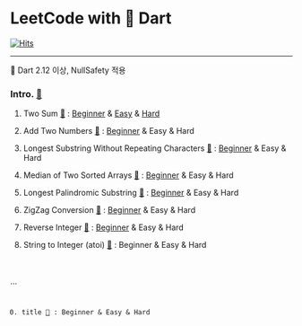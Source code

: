 # LeetCode with 🎯 Dart

[![Hits](https://hits.seeyoufarm.com/api/count/incr/badge.svg?url=https%3A%2F%2Fgithub.com%2Fdoyle-flutter/LeetCodeWithDart&count_bg=%2379C83D&title_bg=%23555555&icon=&icon_color=%23E7E7E7&title=hits&edge_flat=false)](https://hits.seeyoufarm.com)

-----

🎯 Dart 2.12 이상, NullSafety 적용

### Intro. [🔗](https://cafe.naver.com/flutterjames/373) 

1. Two Sum [🔗](https://leetcode.com/problems/two-sum/) : 
[Beginner](https://github.com/doyle-flutter/LeetCodeWithDart/blob/main/01TwoSum/beginner/main.dart)
& [Easy](https://github.com/doyle-flutter/LeetCodeWithDart/blob/main/01TwoSum/easy/main.dart) 
& [Hard](https://github.com/doyle-flutter/LeetCodeWithDart/blob/main/01TwoSum/hard/main.dart)

2. Add Two Numbers [🔗](https://leetcode.com/problems/add-two-numbers/) : 
[Beginner](https://github.com/doyle-flutter/LeetCodeWithDart/blob/main/02AddTwoNumbers/beginner/main.dart)
& Easy 
& Hard

3. Longest Substring Without Repeating Characters [🔗](https://leetcode.com/problems/longest-substring-without-repeating-characters/) : 
[Beginner](https://github.com/doyle-flutter/LeetCodeWithDart/blob/main/03LongestSubstringWithoutRepeatingCharacters/beginner/main.dart)
& Easy
& Hard

4. Median of Two Sorted Arrays [🔗](https://leetcode.com/problems/median-of-two-sorted-arrays/) : 
[Beginner](https://github.com/doyle-flutter/LeetCodeWithDart/blob/main/04MedianofTwoSortedArrays/beginner/main.dart)
& Easy
& Hard

5. Longest Palindromic Substring [🔗](https://leetcode.com/problems/longest-palindromic-substring/) : 
[Beginner](https://github.com/doyle-flutter/LeetCodeWithDart/blob/main/05LongestPalindromicSubstring/beginner/main.dart)
& Easy
& Hard

6. ZigZag Conversion [🔗](https://leetcode.com/problems/zigzag-conversion/) : 
[Beginner](https://github.com/doyle-flutter/LeetCodeWithDart/blob/main/06ZigZagConversion/beginner/main.dart)
& Easy
& Hard

7. Reverse Integer [🔗](https://leetcode.com/problems/reverse-integer/) : 
[Beginner](https://github.com/doyle-flutter/LeetCodeWithDart/blob/main/07ReverseInteger/B/main.dart)
& Easy
& Hard

8. String to Integer (atoi) [🔗](https://leetcode.com/problems/string-to-integer-atoi/) : 
Beginner
& Easy
& Hard

<br/>
<br/>
... 

<code>
  
00. title [🔗]() : 
Beginner
& Easy
& Hard
  
</code>
